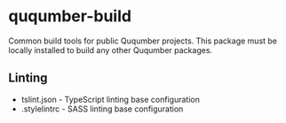# ququmber-build
Common build tools for public Ququmber projects. This package must be locally installed to build any other Ququmber packages.

## Linting
- tslint.json - TypeScript linting base configuration
- .stylelintrc - SASS linting base configuration
